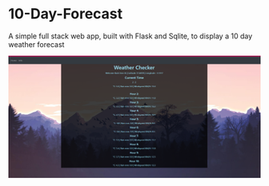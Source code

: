 # 10-Day-Forecast
A simple full stack web app, built with Flask and Sqlite, to display a 10 day weather forecast

![image](https://raw.githubusercontent.com/Christoper-Edmunds/10-Day-Forecast/main/Screenshots/image.png)
